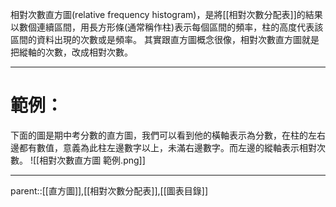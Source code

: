 相對次數直方圖(relative frequency histogram)，是將[[相對次數分配表]]的結果以數個連續區間，用長方形條(通常稱作柱)表示每個區間的頻率，柱的高度代表該區間的資料出現的次數或是頻率。
其實跟直方圖概念很像，相對次數直方圖就是把縱軸的次數，改成相對次數。
- - -
# 範例：
下面的圖是期中考分數的直方圖，我們可以看到他的橫軸表示為分數，在柱的左右邊都有數值，意義為此柱左邊數字以上，未滿右邊數字。而左邊的縱軸表示相對次數。
![[相對次數直方圖 範例.png]]
- - -
parent::[[直方圖]],[[相對次數分配表]],[[圖表目錄]]